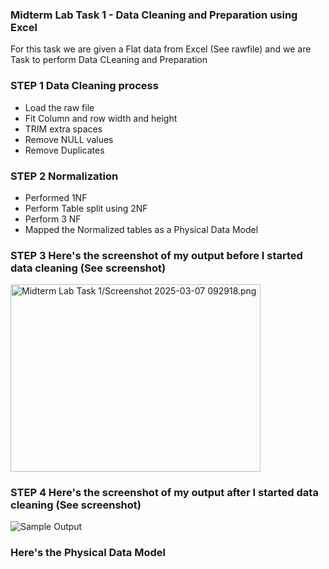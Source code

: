 ### Midterm Lab Task 1 - Data Cleaning and Preparation using Excel
For this task we are given a Flat data from Excel (See rawfile) and we are Task to perform Data CLeaning and Preparation 
### STEP 1 Data Cleaning process
- Load the raw file
- Fit Column and row width and height
- TRIM extra spaces
- Remove NULL values
- Remove Duplicates
### STEP 2 Normalization 
- Performed 1NF
- Perform Table split using 2NF
- Perform 3 NF
- Mapped the Normalized tables as a Physical Data Model
### STEP 3 Here's the screenshot of my output before I started data cleaning (See screenshot)
<img src="images/1.JPG" alt="Midterm Lab Task 1/Screenshot 2025-03-07 092918.png" width="400" height="300">

### STEP 4 Here's the screenshot of my output after I started data cleaning (See screenshot)
![Sample Output](images/1.JPG)
### Here's the Physical Data Model
